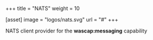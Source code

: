 +++
title = "NATS"
weight = 10

[asset]
  image = "logos/nats.svg"
  url = "#"
+++

NATS client provider for the **wascap:messaging** capability
